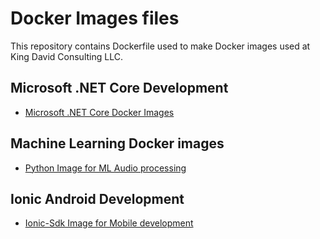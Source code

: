 # Docker Images files

This repository contains Dockerfile used to make Docker images used at King David Consulting LLC.

## Microsoft .NET Core Development

- [Microsoft .NET Core Docker Images](./dotnet/README.md)

## Machine Learning Docker images

- [Python Image for ML Audio processing](./python-ml/README.md)

## Ionic Android Development

- [Ionic-Sdk Image for Mobile development](./ionic-sdk/README.md)
